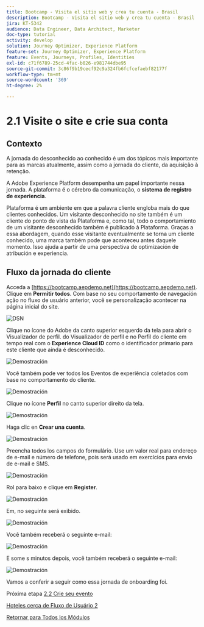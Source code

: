 ```yaml
---
title: Bootcamp - Visita el sitio web y crea tu cuenta - Brasil
description: Bootcamp - Visita el sitio web y crea tu cuenta - Brasil
jira: KT-5342
audience: Data Engineer, Data Architect, Marketer
doc-type: tutorial
activity: develop
solution: Journey Optimizer, Experience Platform
feature-set: Journey Optimizer, Experience Platform
feature: Events, Journeys, Profiles, Identities
exl-id: c71f6789-25cd-4fac-b026-e981744dbe95
source-git-commit: 3c86f9b19cecf92c9a324fb6fcfcefaebf82177f
workflow-type: tm+mt
source-wordcount: '369'
ht-degree: 2%

---
```


# 2.1 Visite o site e crie sua conta

## Contexto

A jornada do desconhecido ao conhecido é um dos tópicos mais importante para as marcas atualmente, assim como a jornada do cliente, da aquisição à retenção.

A Adobe Experience Platform desempenha um papel importante nessa jornada. A plataforma é o cérebro da comunicação, o **sistema de registro de experiencia**.

Plataforma é um ambiente em que a palavra cliente engloba mais do que clientes conhecidos. Um visitante desconhecido no site também é um cliente do ponto de vista da Plataforma e, como tal, todo o comportamiento de um visitante desconhecido também é publicado à Plataforma. Graças a essa abordagem, quando esse visitante eventualmente se torna um cliente conhecido, uma marca também pode que aconteceu antes daquele momento. Isso ajuda a partir de uma perspectiva de optimización de atribución e experiencia.

## Fluxo da jornada do cliente

Acceda a [https://bootcamp.aepdemo.net](https://bootcamp.aepdemo.net). Clique em **Permitir todos**. Com base no seu comportamento de navegación ação no fluxo de usuário anterior, você se personalização acontecer na página inicial do site.

![DSN](./images/web8.png)

Clique no ícone do Adobe da canto superior esquerdo da tela para abrir o Visualizador de perfil. do Visualizador de perfil e no Perfil do cliente em tempo real com o **Experience Cloud ID** como o identificador primario para este cliente que ainda é desconhecido.

![Demostración](./images/pv1.png)

Você também pode ver todos los Eventos de experiência coletados com base no comportamento do cliente.

![Demostración](./images/pv3.png)

Clique no ícone **Perfil** no canto superior direito da tela.

![Demostración](./images/pv4.png)

Haga clic en **Crear una cuenta**.

![Demostración](./images/pv5.png)

Preencha todos los campos do formulário. Use um valor real para endereço de e-mail e número de telefone, pois será usado em exercícios para envio de e-mail e SMS.

![Demostración](./images/pv7.png)

Rol para baixo e clique em **Register**.

![Demostración](./images/pv8.png)

Em, no seguinte será exibido.

![Demostración](./images/pv9.png)

Você também receberá o seguinte e-mail:

![Demostración](./images/pv10.png)

E some s minutos depois, você também receberá o seguinte e-mail:

![Demostración](./images/pv11.png)

Vamos a conferir a seguir como essa jornada de onboarding foi.

Próxima etapa [2.2 Crie seu evento](./ex2.md)

[Hoteles cerca de Fluxo de Usuário 2](./uc2.md)

[Retornar para Todos los Módulos](../../overview.md)
